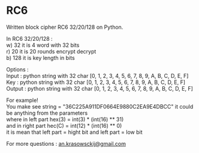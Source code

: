 # RC6 
Written block cipher RC6 32/20/128 on Python.                                                                                                 
                                                                                                                                                
In RC6 32/20/128 :                                                                                                                               
  w) 32 it is 4 word with 32 bits                                                                                                              
  r) 20 it is 20 rounds encrypt decrypt                                                                                                          
  b) 128 it is key length in bits                                                                                                              

Options :                                                                                                                             
  Input   : python string with 32 char [0, 1, 2, 3, 4, 5, 6, 7, 8, 9, A, B, C, D, E, F]                                                
  Key     : python string with 32 char [0, 1, 2, 3, 4, 5, 6, 7, 8, 9, A, B, C, D, E, F]                                                            
  Output  : python string with 32 char [0, 1, 2, 3, 4, 5, 6, 7, 8, 9, A, B, C, D, E, F]                                                        

For example!                                                                                                                                       
You make see string = "36C225A911DF0664E9880C2EA9E4DBCC" it could be anything from the parameters                                                  
where in left part hex(3) = int(3) * (int(16) ** 31)                                                                                             
and in right part hec(C) = int(12) * (int(16) ** 0)                                                                                          
it is mean that left part = hight bit and left part = low bit                                                                                     
                     
For more questions : an.krasowsckij@gmail.com
